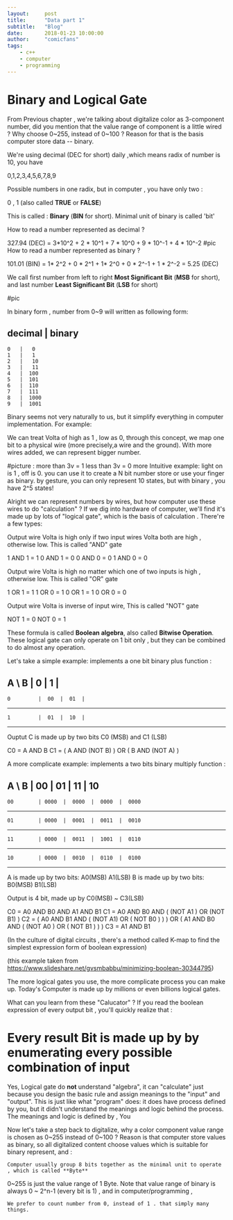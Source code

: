 ```yaml
---
layout:     post
title:      "Data part 1"
subtitle:   "Blog"
date:       2018-01-23 10:00:00
author:     "comicfans"
tags:
    - c++
    - computer
    - programming
---
```




# Binary and Logical Gate


From Previous chapter , we're talking about digitalize color as 3-component number, did you mention that the value range of component is a little wired ? Why choose 0~255, instead of 0~100 ? Reason for that is the basis computer store data -- binary.

We're using decimal (DEC for short) daily ,which means radix of number is 10, you have

0,1,2,3,4,5,6,7,8,9 

Possible numbers in one radix, but in computer , you have only two :

0 , 1  (also called **TRUE** or **FALSE**)

This is called : **Binary** (**BIN** for short). Minimal unit of binary is called 'bit'

How to read a number represented as decimal ? 

327.94 (DEC) =  3*10^2 + 2 * 10^1 + 7 * 10^0 + 9 * 10^-1  + 4 * 10^-2
#pic
How to read a number represented as binary ? 

101.01 (BIN) = 1* 2^2 + 0 * 2^1 + 1* 2^0 + 0 * 2^-1 + 1 * 2^-2 =  5.25 (DEC)

We call first number from left to right **Most Significant Bit** (**MSB** for short), and last number **Least Significant Bit** (**LSB** for short)

#pic
 


In binary form , number from 0~9 will written as following form:

decimal | binary
-----------------
    0   |   0
    1   |   1
    2   |   10
    3   |   11
    4   |  100
    5   |  101
    6   |  110
    7   |  111
    8   |  1000
    9   |  1001



Binary seems not very naturally to us, but it simplify everything in computer implementation. For example:

We can treat Volta of high as 1 , low as 0, through this concept, we map one bit to a physical wire (more precisely,a wire and the ground). With more wires added, we can represent bigger number.

#picture : more than 3v = 1 
           less than 3v = 0 
           more Intuitive example: light on is 1 , off is 0. you can use it to create a N bit number store
           or use your finger as binary. by gesture, you can only represent 10 states, but with binary , you have 2^5 states!


Alright we can represent numbers by wires, but how computer use these wires to do "calculation" ? If we dig into hardware of computer, we'll find it's made up by lots of "logical gate", which is the basis of calculation . There're a few types:

Output wire Volta is high only if two input wires Volta both are high , otherwise low. This is called "AND" gate

1 AND 1 = 1
0 AND 1 = 0
0 AND 0 = 0
1 AND 0 = 0

Output wire Volta is high no matter which one of two inputs is high , otherwise low. This is called "OR" gate

1 OR 1 = 1
1 OR 0 = 1
0 OR 1 = 1
0 OR 0 = 0

Output wire Volta is inverse of input wire, This is called "NOT" gate

NOT 1 = 0
NOT 0 = 1


These formula is called **Boolean algebra**, also called **Bitwise Operation**. These logical gate can only operate on 1 bit only , but they can be combined to do almost any operation.

Let's take a simple example: implements a one bit binary plus function :

  A   \ B     |  0   |  1   | 
----------------------------
    0         |  00  |  01  |
-----------------------------
    1         |  01  |  10  |
-----------------------------

Ouptut C is made up by two bits C0 (MSB) and C1 (LSB)

C0 =  A AND B 
C1 =  ( A AND (NOT B) ) OR ( B AND (NOT A) )

A more complicate example: implements a two bits binary multiply function :


 A   \   B    |   00  |   01   |   11   |   10
-----------------------------------------------
    00        | 0000  |  0000  |  0000  |  0000
-----------------------------------------------
    01        | 0000  |  0001  |  0011  |  0010
-----------------------------------------------
    11        | 0000  |  0011  |  1001  |  0110
-----------------------------------------------
    10        | 0000  |  0010  |  0110  |  0100
-----------------------------------------------

A is made up by two bits:  A0(MSB)     A1(LSB)
B is made up by two bits:  B0(MSB)     B1(LSB)

Output is 4 bit, made up by C0(MSB) ~ C3(LSB)

C0 = A0 AND  B0   AND  A1   AND  B1
C1 = A0 AND  B0   AND  ( (NOT A1 ) OR (NOT B1)   ) 
C2 = ( A0 AND B1 AND ( (NOT A1) OR ( NOT  B0 )  ) )  OR  ( A1 AND B0 AND ( (NOT A0 ) OR ( NOT B1 ) ) )
C3 = A1 AND B1


(In the culture of digital circuits , there's a method called K-map to find the simplest expression form of boolean expression)

(this example taken from https://www.slideshare.net/gvsmbabbu/minimizing-boolean-30344795)

The more logical gates you use, the more complicate process you can make up. Today's Computer is made up by millions or even billions logical gates.


What can you learn from these "Calucator" ? If you read the boolean expression of every output bit , you'll quickly realize that :

# Every result Bit is made up by by enumerating every possible combination of input

Yes, Logical gate do **not** understand "algebra", it can "calculate" just because you design the basic rule and assign meanings to the "input" and "output". This is just like what "program" does: it does have process defined by you, but it didn't understand the meanings and logic behind the process. The meanings and logic is defined by , You



Now let's take a step back to digitalize, why a color component value range is chosen as 0~255 instead of 0~100 ? Reason is that computer store values as binary, so all digitalized content choose values which is suitable for binary represent, and :

    Computer usually group 8 bits together as the minimal unit to operate , which is called **Byte**

0~255 is just the value range of 1 Byte. Note that value range of binary is always 0 ~ 2^n-1 (every bit is 1) , and in computer/programming , 

    We prefer to count number from 0, instead of 1 . that simply many things.


